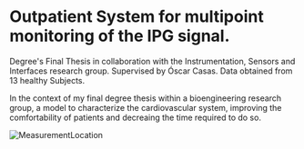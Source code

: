 # Outpatient System for multipoint monitoring of the IPG signal.

Degree's Final Thesis in collaboration with the Instrumentation, Sensors and Interfaces research group. Supervised by Óscar Casas. Data obtained from 13 healthy Subjects. 

In the context of my final degree thesis within a bioengineering research group, a model to characterize the cardiovascular system, improving the comfortability of patients and decreaing the time required to do so. 

![MeasurementLocation](Images/MeasurementLocations.jpg)
